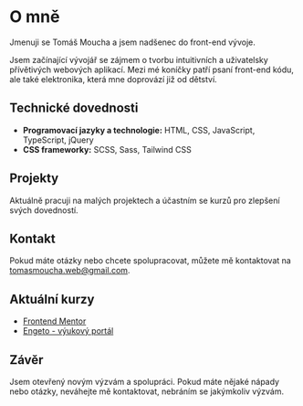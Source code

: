 # O mně
Jmenuji se Tomáš Moucha a jsem nadšenec do front-end vývoje.

Jsem začínající vývojář se zájmem o tvorbu intuitivních a uživatelsky přívětivých webových aplikací.
Mezi mé koníčky patří psaní front-end kódu, ale také elektronika, která mne doprovází již od dětství.

## Technické dovednosti
- **Programovací jazyky a technologie:** HTML, CSS, JavaScript, TypeScript, jQuery
- **CSS frameworky:** SCSS, Sass, Tailwind CSS

## Projekty
Aktuálně pracuji na malých projektech a účastním se kurzů pro zlepšení svých dovedností.

## Kontakt
Pokud máte otázky nebo chcete spolupracovat, můžete mě kontaktovat na tomasmoucha.web@gmail.com.

## Aktuální kurzy
- [Frontend Mentor](https://www.frontendmentor.io/profile/Tomas-1979)
- [Engeto - výukový portál](https://engeto.cz/webova-akademie/)

## Závěr
Jsem otevřený novým výzvám a spolupráci.
Pokud máte nějaké nápady nebo otázky, neváhejte mě kontaktovat, nebráním se jakýmkoliv výzvám.




<!--
**Tomas-1979/Tomas-1979** is a ✨ _special_ ✨ repository because its `README.md` (this file) appears on your GitHub profile.

Here are some ideas to get you started:

- 🔭 I’m currently working on ...
- 🌱 I’m currently learning ...
- 👯 I’m looking to collaborate on ...
- 🤔 I’m looking for help with ...
- 💬 Ask me about ...
- 📫 How to reach me: ...
- 😄 Pronouns: ...
- ⚡ Fun fact: ...
-->
